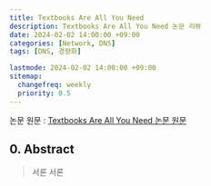 ```yaml
---
title: Textbooks Are All You Need
description: Textbooks Are All You Need 논문 리뷰
date: 2024-02-02 14:00:00 +09:00
categories: [Network, DNS]
tags: [DNS, 경량화]

lastmode: 2024-02-02 14:00:00 +09:00
sitemap:
  changefreq: weekly
  priority: 0.5
---
```


논문 원문 : [Textbooks Are All You Need 논문 원문](https://arxiv.org/abs/2306.11644)

## 0. Abstract

> 서론
> 서론

##
